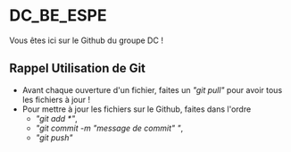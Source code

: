 # DC_BE_ESPE
Vous êtes ici sur le Github du groupe DC !

## Rappel Utilisation de Git
- Avant chaque ouverture d'un fichier, faites un *"git pull"* pour avoir tous les fichiers à jour !
- Pour mettre à jour les fichiers sur le Github, faites dans l'ordre 
  - <em>"git add *"</em>, 
  - *"git commit -m "message de commit" "*,
  - *"git push"*
                        
